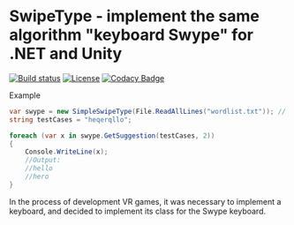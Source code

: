 # SwipeType - implement the same algorithm "keyboard Swype" for .NET and Unity

[![Build status](https://ci.appveyor.com/api/projects/status/o8nxa5oeqp9y95d6/branch/master?svg=true)](https://ci.appveyor.com/project/Neargye/swipetype/branch/master)
[![License](https://img.shields.io/github/license/Neargye/SwipeType.svg)](LICENSE)
[![Codacy Badge](https://api.codacy.com/project/badge/Grade/f45724bbfdb34ee699696c84c4c82cf3)](https://www.codacy.com/app/Neargye/SwipeType?utm_source=github.com&amp;utm_medium=referral&amp;utm_content=Neargye/SwipeType&amp;utm_campaign=Badge_Grade)

Example

```cs
var swype = new SimpleSwipeType(File.ReadAllLines("wordlist.txt")); // File with a list of words
string testCases = "heqerqllo";

foreach (var x in swype.GetSuggestion(testCases, 2))
{
    Console.WriteLine(x);
    //Output:
    //hello
    //hero
}
```

In the process of development VR games, it was necessary to implement a keyboard, and decided to implement its class for the Swype keyboard.